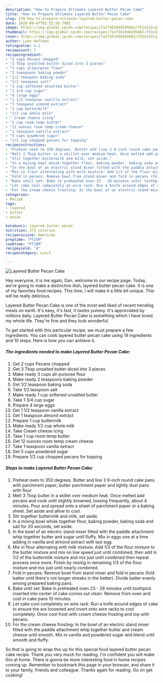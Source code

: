 ```yaml
---
description: "How to Prepare Ultimate Layered Butter Pecan Cake"
title: "How to Prepare Ultimate Layered Butter Pecan Cake"
slug: 259-how-to-prepare-ultimate-layered-butter-pecan-cake
date: 2020-09-07T02:52:28.799Z
image: https://img-global.cpcdn.com/recipes/7a1f3619dd295602/751x532cq70/layered-butter-pecan-cake-recipe-main-photo.jpg
thumbnail: https://img-global.cpcdn.com/recipes/7a1f3619dd295602/751x532cq70/layered-butter-pecan-cake-recipe-main-photo.jpg
cover: https://img-global.cpcdn.com/recipes/7a1f3619dd295602/751x532cq70/layered-butter-pecan-cake-recipe-main-photo.jpg
author: Leon Hoffman
ratingvalue: 4.2
reviewcount: 7
recipeingredient:
- "2 cups Pecans chopped"
- "3 Tbsp unsalted butter diced into 3 pieces"
- "3 cups allpurpose flour"
- "2 teaspoons baking powder"
- "1/2 teaspoon baking soda"
- "1/2 teaspoon salt"
- "1 cup softened unsalted butter"
- "1 3/4 cup sugar"
- "4 large eggs"
- "1 1/2 teaspoon vanilla extract"
- "1 teaspoon almond extract"
- "1 cup buttermilk"
- "1/2 cup whole milk"
- " Cream cheese icing"
- "1 cup room temp butter"
- "12 ounces room temp cream cheese"
- "1 teaspoon vanilla extract"
- "5 cups powdered sugar"
- "1/2 cup chopped pecans for topping"
recipeinstructions:
- "Preheat oven to 350 degrees. Butter and line 3 9-inch round cake pans with parchment paper, butter parchment paper and lightly dust pans with flour"
- "Melt 3 Tbsp butter in a skillet over medium heat. Once melted add pecans and cook until slightly browned, tossing frequently, about 4 minutes. Pour and spread onto a sheet of parchment paper or a baking sheet. Set aside and allow to cool."
- "Stir together buttermilk and milk, set aside."
- "In a mixing bowl whisk together flour, baking powder, baking soda and salt for 20 seconds, set aside."
- "In the bowl of an electric stand mixer fitted with the paddle attachment whip together butter and sugar until fluffy. Mix in eggs one at a time adding in vanilla and almond extract with last egg."
- "Mix in flour alternating with milk mixture: Add 1/3 of the flour mixture to the butter mixture and mix on low speed just until combined, then add in 1/2 of the buttermilk mixture and mix just until combined then repeat process once more. Finish by mixing in remaining 1/3 of the flour mixture and mix just until nearly combined."
- "Fold in pecans: Remove bowl from stand mixer and fold in pecans (fold batter until there&#39;s not longer streaks in the batter). Divide batter evenly among prepared baking pans."
- "Bake until set: Bake in preheated oven 23 - 28 minutes until toothpick inserted into center of cake comes out clean. Remove from oven and cool in cake pans 10 minutes."
- "Let cake cool completely on wire rack: Run a knife around edges of cake to ensure the are loosened and invert onto wire racks to cool completely. Once cool frost with cream cheese frosting and top with pecans."
- "For the cream cheese frosting: In the bowl of an electric stand mixer fitted with the paddle attachment whip together butter and cream cheese until smooth. Mix in vanilla and powdered sugar and blend until smooth and fluffy."
categories:
- Recipe
tags:
- layered
- butter
- pecan

katakunci: layered butter pecan 
nutrition: 271 calories
recipecuisine: American
preptime: "PT15M"
cooktime: "PT38M"
recipeyield: "4"
recipecategory: Lunch

---
```



![Layered Butter Pecan Cake](https://img-global.cpcdn.com/recipes/7a1f3619dd295602/751x532cq70/layered-butter-pecan-cake-recipe-main-photo.jpg)

Hey everyone, it is me again, Dan, welcome to our recipe page. Today, we're going to make a distinctive dish, layered butter pecan cake. It is one of my favorites food recipes. This time, I will make it a little bit unique. This will be really delicious.



Layered Butter Pecan Cake is one of the most well liked of recent trending meals on earth. It's easy, it's fast, it tastes yummy. It's appreciated by millions daily. Layered Butter Pecan Cake is something which I have loved my whole life. They're fine and they look wonderful.


To get started with this particular recipe, we must prepare a few ingredients. You can cook layered butter pecan cake using 19 ingredients and 10 steps. Here is how you can achieve it.

<!--inarticleads1-->

##### The ingredients needed to make Layered Butter Pecan Cake:

1. Get 2 cups Pecans chopped
1. Get 3 Tbsp unsalted butter diced into 3 pieces
1. Make ready 3 cups all-purpose flour
1. Make ready 2 teaspoons baking powder
1. Get 1/2 teaspoon baking soda
1. Take 1/2 teaspoon salt
1. Make ready 1 cup softened unsalted butter
1. Take 1 3/4 cup sugar
1. Prepare 4 large eggs
1. Get 1 1/2 teaspoon vanilla extract
1. Get 1 teaspoon almond extract
1. Prepare 1 cup buttermilk
1. Make ready 1/2 cup whole milk
1. Take  Cream cheese icing
1. Take 1 cup room temp butter
1. Get 12 ounces room temp cream cheese
1. Take 1 teaspoon vanilla extract
1. Get 5 cups powdered sugar
1. Prepare 1/2 cup chopped pecans for topping




<!--inarticleads2-->

##### Steps to make Layered Butter Pecan Cake:

1. Preheat oven to 350 degrees. Butter and line 3 9-inch round cake pans with parchment paper, butter parchment paper and lightly dust pans with flour
1. Melt 3 Tbsp butter in a skillet over medium heat. Once melted add pecans and cook until slightly browned, tossing frequently, about 4 minutes. Pour and spread onto a sheet of parchment paper or a baking sheet. Set aside and allow to cool.
1. Stir together buttermilk and milk, set aside.
1. In a mixing bowl whisk together flour, baking powder, baking soda and salt for 20 seconds, set aside.
1. In the bowl of an electric stand mixer fitted with the paddle attachment whip together butter and sugar until fluffy. Mix in eggs one at a time adding in vanilla and almond extract with last egg.
1. Mix in flour alternating with milk mixture: Add 1/3 of the flour mixture to the butter mixture and mix on low speed just until combined, then add in 1/2 of the buttermilk mixture and mix just until combined then repeat process once more. Finish by mixing in remaining 1/3 of the flour mixture and mix just until nearly combined.
1. Fold in pecans: Remove bowl from stand mixer and fold in pecans (fold batter until there&#39;s not longer streaks in the batter). Divide batter evenly among prepared baking pans.
1. Bake until set: Bake in preheated oven 23 - 28 minutes until toothpick inserted into center of cake comes out clean. Remove from oven and cool in cake pans 10 minutes.
1. Let cake cool completely on wire rack: Run a knife around edges of cake to ensure the are loosened and invert onto wire racks to cool completely. Once cool frost with cream cheese frosting and top with pecans.
1. For the cream cheese frosting: In the bowl of an electric stand mixer fitted with the paddle attachment whip together butter and cream cheese until smooth. Mix in vanilla and powdered sugar and blend until smooth and fluffy.




So that is going to wrap this up for this special food layered butter pecan cake recipe. Thank you very much for reading. I'm confident you will make this at home. There is gonna be more interesting food in home recipes coming up. Remember to bookmark this page in your browser, and share it to your family, friends and colleague. Thanks again for reading. Go on get cooking!

